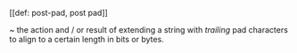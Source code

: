 [[def: post-pad, post pad]]

~ the action and / or result of extending a string with _trailing_ pad characters to align to a certain length in bits or bytes.
